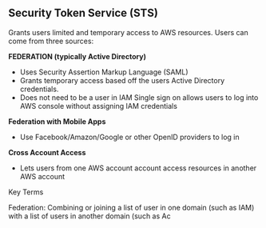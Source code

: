 ## Security Token Service (STS)

Grants users limited and temporary access to AWS resources. Users can come from three sources:

**FEDERATION (typically Active Directory)**

 - Uses Security Assertion Markup Language (SAML) 
 - Grants temporary access based off the users Active Directory credentials. 
 - Does not need to be a user in IAM Single sign on allows users to log into AWS console without assigning IAM credentials

**Federation with Mobile Apps**

 - Use Facebook/Amazon/Google or other OpenID providers to log in

**Cross Account Access**

 - Lets users from one AWS account account access resources in another  AWS account

Key Terms

Federation: Combining or joining a list of user in one domain (such as IAM) with a list of users in another domain (such as Ac

<!--stackedit_data:
eyJoaXN0b3J5IjpbLTE2OTA4MjY4NjYsMTE1NzM1MjM2NF19
-->